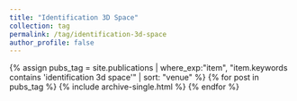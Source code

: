 ```yaml
---
title: "Identification 3D Space"
collection: tag
permalink: /tag/identification-3d-space
author_profile: false
---
```

{% assign pubs_tag = site.publications | where_exp:"item", "item.keywords contains 'identification 3d space'" | sort: "venue" %}
{% for post in pubs_tag %}
  {% include archive-single.html %}
{% endfor %}
